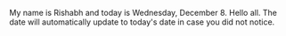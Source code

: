 My name is Rishabh and today is Wednesday, December 8. Hello all. The date will automatically update to today's date in case you did not notice.
